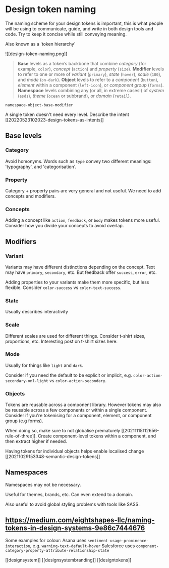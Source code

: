 # Design token naming

The naming scheme for your design tokens is important, this is what people will be using to communicate, guide, and write in both design tools and code. Try to keep it concise while still conveying meaning.

Also known as a 'token hierarchy'

![[design-token-naming.png]]

> **Base** levels as a token’s backbone that combine _category_ (for example, `color`), _concept_ (`action`) and _property_ (`size`).
> **Modifier** levels to refer to one or more of _variant_ (`primary`), _state_ (`hover`), _scale_ (`100`), and _mode_ (`on-dark`).
> **Object** levels to refer to a _component_ (`button`), _element_ within a component (`left-icon`), or _component group_ (`forms`).
> **Namespace** levels combining any (or all, in extreme cases!) of _system_ (`esds`), _theme_ (`ocean` or subbrand), or _domain_ (`retail`).

`namespace-object-base-modifier`

A single token doesn't need every level. Describe the intent [[20220523102023-design-tokens-as-intents]]

## Base levels
### Category
Avoid homonyms. Words such as `type` convey two different meanings: 'typography', and 'categorisation'.

### Property
Category + property pairs are very general and not useful. We need to add concepts and modifiers.

### Concepts
Adding a concept like `action`, `feedback`, or `body` makes tokens more useful. Consider how you divide your concepts to avoid overlap.

## Modifiers
### Variant
Variants may have different distinctions depending on the concept. Text may have `primary`, `secondary`, etc. But feedback offer `success`, `error`, etc.

Adding properties to your variants make them more specific, but less flexible. Consider `color-success` vs `color-text-success`.

### State
Usually describes interactivity

### Scale
Different scales are used for different things. Consider t-shirt sizes, proportions, etc.
	Interesting post on t-shirt sizes here: 

### Mode
Usually for things like `light` and `dark`.

Consider if you need the default to be explicit or implicit, e.g. `color-action-secondary-onl-light` vs `color-action-secondary`.

### Objects
Tokens are reusable across a component library. However tokens may also be reusable across a few components or within a single component.
Consider if you're tokenising for a component, element, or component group (e.g forms).

When doing so, make sure to not globalise prematurely [[20211115112656-rule-of-three]]. Create component-level tokens within a component, and then extract higher if needed.

Having tokens for individual objects helps enable localised change [[20211029153348-semantic-design-tokens]]

## Namespaces
Namespaces may not be necessary.

Useful for themes, brands, etc. Can even extend to a domain.

Also useful to avoid global styling problems with tools like SASS.

https://medium.com/eightshapes-llc/naming-tokens-in-design-systems-9e86c7444676
---

Some examples for colour:
Asana uses `sentiment-usage-prominence-interaction`, e.g. `warning-text-default-hover`
Salesforce uses `component-category-property-attribute-relationship-state`

[[designsystem]]
[[designsystembranding]]
[[designtokens]]